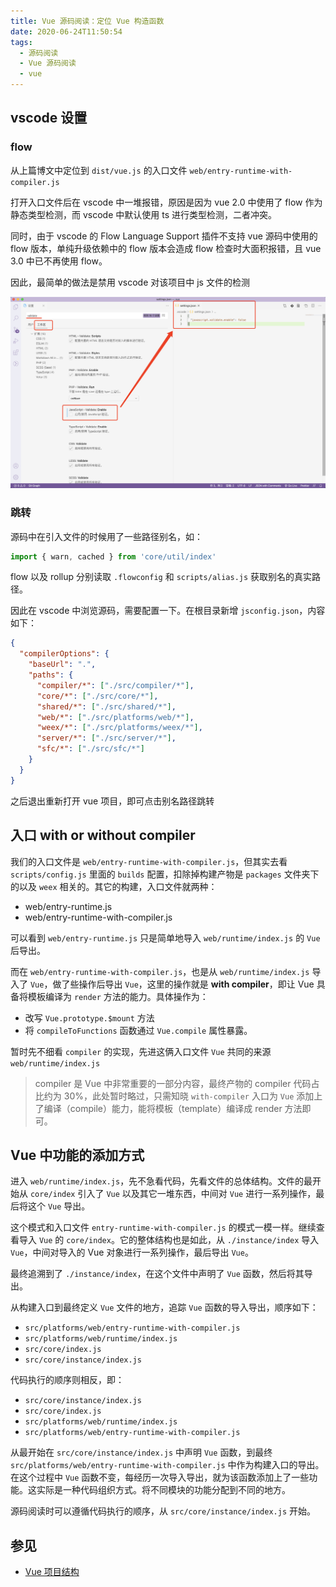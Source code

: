 ```yaml
---
title: Vue 源码阅读：定位 Vue 构造函数
date: 2020-06-24T11:50:54
tags:
  - 源码阅读
  - Vue 源码阅读
  - vue
---
```


## vscode 设置

### flow

从上篇博文中定位到 `dist/vue.js` 的入口文件 `web/entry-runtime-with-compiler.js`

打开入口文件后在 vscode 中一堆报错，原因是因为 vue 2.0 中使用了 flow 作为静态类型检测，而 vscode 中默认使用 ts 进行类型检测，二者冲突。

同时，由于 vscode 的 Flow Language Support 插件不支持 vue 源码中使用的 flow 版本，单纯升级依赖中的 flow 版本会造成 flow 检查时大面积报错，且 vue 3.0 中已不再使用 flow。

因此，最简单的做法是禁用 vscode 对该项目中 js 文件的检测

![](./images/00038.png)

### 跳转

源码中在引入文件的时候用了一些路径别名，如：

```js
import { warn, cached } from 'core/util/index'
```

flow 以及 rollup 分别读取 `.flowconfig` 和 `scripts/alias.js` 获取别名的真实路径。

因此在 vscode 中浏览源码，需要配置一下。在根目录新增 `jsconfig.json`，内容如下：

```json
{
  "compilerOptions": {
    "baseUrl": ".",
    "paths": {
      "compiler/*": ["./src/compiler/*"],
      "core/*": ["./src/core/*"],
      "shared/*": ["./src/shared/*"],
      "web/*": ["./src/platforms/web/*"],
      "weex/*": ["./src/platforms/weex/*"],
      "server/*": ["./src/server/*"],
      "sfc/*": ["./src/sfc/*"]
    }
  }
}
```

之后退出重新打开 vue 项目，即可点击别名路径跳转

## 入口 with or without compiler

我们的入口文件是 `web/entry-runtime-with-compiler.js`，但其实去看 `scripts/config.js` 里面的 `builds` 配置，扣除掉构建产物是 `packages` 文件夹下的以及 `weex` 相关的。其它的构建，入口文件就两种：

- web/entry-runtime.js
- web/entry-runtime-with-compiler.js

可以看到 `web/entry-runtime.js` 只是简单地导入 `web/runtime/index.js` 的 `Vue` 后导出。

而在 `web/entry-runtime-with-compiler.js`，也是从 `web/runtime/index.js` 导入了 `Vue`，做了些操作后导出 `Vue`，这里的操作就是 **with compiler**，即让 Vue 具备将模板编译为 `render` 方法的能力。具体操作为：
  - 改写 `Vue.prototype.$mount` 方法
  - 将 `compileToFunctions` 函数通过 `Vue.compile` 属性暴露。

暂时先不细看 `compiler` 的实现，先进这俩入口文件 `Vue` 共同的来源 `web/runtime/index.js`

> compiler 是 Vue 中非常重要的一部分内容，最终产物的 compiler 代码占比约为 30%，此处暂时略过，只需知晓 `with-compiler` 入口为 `Vue` 添加上了编译（compile）能力，能将模板（template）编译成 render 方法即可。

## Vue 中功能的添加方式

进入 `web/runtime/index.js`，先不急看代码，先看文件的总体结构。文件的最开始从 `core/index` 引入了 `Vue` 以及其它一堆东西，中间对 `Vue` 进行一系列操作，最后将这个 `Vue` 导出。

这个模式和入口文件 `entry-runtime-with-compiler.js` 的模式一模一样。继续查看导入 `Vue` 的 `core/index`。它的整体结构也是如此，从 `./instance/index` 导入 `Vue`，中间对导入的 Vue 对象进行一系列操作，最后导出 `Vue`。

最终追溯到了 `./instance/index`，在这个文件中声明了 `Vue` 函数，然后将其导出。

从构建入口到最终定义 `Vue` 文件的地方，追踪 `Vue` 函数的导入导出，顺序如下：

- `src/platforms/web/entry-runtime-with-compiler.js`
- `src/platforms/web/runtime/index.js`
- `src/core/index.js`
- `src/core/instance/index.js`

代码执行的顺序则相反，即：

- `src/core/instance/index.js`
- `src/core/index.js`
- `src/platforms/web/runtime/index.js`
- `src/platforms/web/entry-runtime-with-compiler.js`

从最开始在 `src/core/instance/index.js` 中声明 `Vue` 函数，到最终 `src/platforms/web/entry-runtime-with-compiler.js` 中作为构建入口的导出。在这个过程中 `Vue` 函数不变，每经历一次导入导出，就为该函数添加上了一些功能。这实际是一种代码组织方式。将不同模块的功能分配到不同的地方。

源码阅读时可以遵循代码执行的顺序，从 `src/core/instance/index.js` 开始。

## 参见

- [Vue 项目结构](https://github.com/vuejs/vue/blob/dev/.github/CONTRIBUTING.md#project-structure)